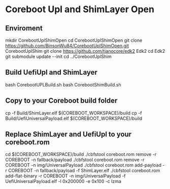 # Coreboot Upl and ShimLayer Open

## Enviroment
mkdir CorebootUplShimOpen
cd CorebootUplShimOpen
git clone https://github.com/BinsonWu84/CorebootUplShimOpen.git CorebootUplShim
git clone https://github.com/tianocore/edk2 Edk2
cd Edk2
git submodule update --init
cd ../CorebootUplShim

## Build UefiUpl and ShimLayer
bash CorebootUPLBuild.sh
bash CorebootShimBuild.sh

## Copy to your Coreboot build folder
cp -f Build/ShimLayer.elf $(COREBOOT_WORKSPACE)/build
cp -f Build/UefiUniversalPayload.elf $(COREBOOT_WORKSPACE)/build

## Replace ShimLayer and UefiUpl to your coreboot.rom
cd $(COREBOOT_WORKSPACE)/build
./cbfstool coreboot.rom remove -r COREBOOT -n fallback/payload
./cbfstool coreboot.rom remove -r COREBOOT -n img/UniversalPayload
./cbfstool coreboot.rom add-payload -r COREBOOT -n fallback/payload -f ShimLayer.elf
./cbfstool coreboot.rom add-flat-binary -r COREBOOT -n img/UniversalPayload -f UefiUniversalPayload.elf -l 0x200000 -e 0x100 -c lzma

